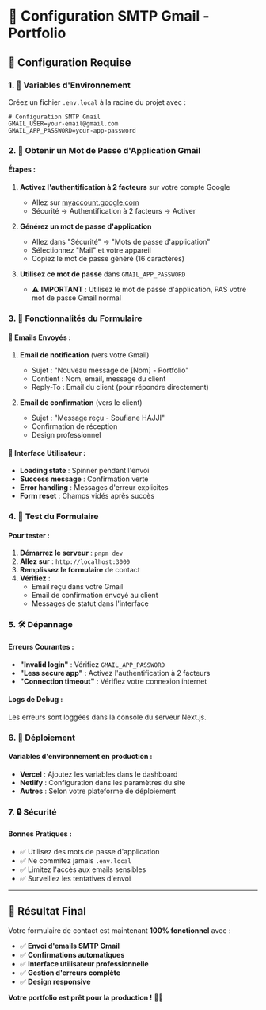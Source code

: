 # 📧 Configuration SMTP Gmail - Portfolio

## 🚀 Configuration Requise

### 1. 📱 Variables d'Environnement

Créez un fichier `.env.local` à la racine du projet avec :

```env
# Configuration SMTP Gmail
GMAIL_USER=your-email@gmail.com
GMAIL_APP_PASSWORD=your-app-password
```

### 2. 🔐 Obtenir un Mot de Passe d'Application Gmail

#### **Étapes :**

1. **Activez l'authentification à 2 facteurs** sur votre compte Google
   - Allez sur [myaccount.google.com](https://myaccount.google.com)
   - Sécurité → Authentification à 2 facteurs → Activer

2. **Générez un mot de passe d'application**
   - Allez dans "Sécurité" → "Mots de passe d'application"
   - Sélectionnez "Mail" et votre appareil
   - Copiez le mot de passe généré (16 caractères)

3. **Utilisez ce mot de passe** dans `GMAIL_APP_PASSWORD`
   - ⚠️ **IMPORTANT** : Utilisez le mot de passe d'application, PAS votre mot de passe Gmail normal

### 3. 🎯 Fonctionnalités du Formulaire

#### **📧 Emails Envoyés :**

1. **Email de notification** (vers votre Gmail)
   - Sujet : "Nouveau message de [Nom] - Portfolio"
   - Contient : Nom, email, message du client
   - Reply-To : Email du client (pour répondre directement)

2. **Email de confirmation** (vers le client)
   - Sujet : "Message reçu - Soufiane HAJJI"
   - Confirmation de réception
   - Design professionnel

#### **🎨 Interface Utilisateur :**

- **Loading state** : Spinner pendant l'envoi
- **Success message** : Confirmation verte
- **Error handling** : Messages d'erreur explicites
- **Form reset** : Champs vidés après succès

### 4. 🔧 Test du Formulaire

#### **Pour tester :**

1. **Démarrez le serveur** : `pnpm dev`
2. **Allez sur** : `http://localhost:3000`
3. **Remplissez le formulaire** de contact
4. **Vérifiez** :
   - Email reçu dans votre Gmail
   - Email de confirmation envoyé au client
   - Messages de statut dans l'interface

### 5. 🛠️ Dépannage

#### **Erreurs Courantes :**

- **"Invalid login"** : Vérifiez `GMAIL_APP_PASSWORD`
- **"Less secure app"** : Activez l'authentification à 2 facteurs
- **"Connection timeout"** : Vérifiez votre connexion internet

#### **Logs de Debug :**

Les erreurs sont loggées dans la console du serveur Next.js.

### 6. 🚀 Déploiement

#### **Variables d'environnement en production :**

- **Vercel** : Ajoutez les variables dans le dashboard
- **Netlify** : Configuration dans les paramètres du site
- **Autres** : Selon votre plateforme de déploiement

### 7. 🔒 Sécurité

#### **Bonnes Pratiques :**

- ✅ Utilisez des mots de passe d'application
- ✅ Ne commitez jamais `.env.local`
- ✅ Limitez l'accès aux emails sensibles
- ✅ Surveillez les tentatives d'envoi

---

## 🎯 Résultat Final

Votre formulaire de contact est maintenant **100% fonctionnel** avec :

- ✅ **Envoi d'emails SMTP Gmail**
- ✅ **Confirmations automatiques**
- ✅ **Interface utilisateur professionnelle**
- ✅ **Gestion d'erreurs complète**
- ✅ **Design responsive**

**Votre portfolio est prêt pour la production !** 🚀✨

